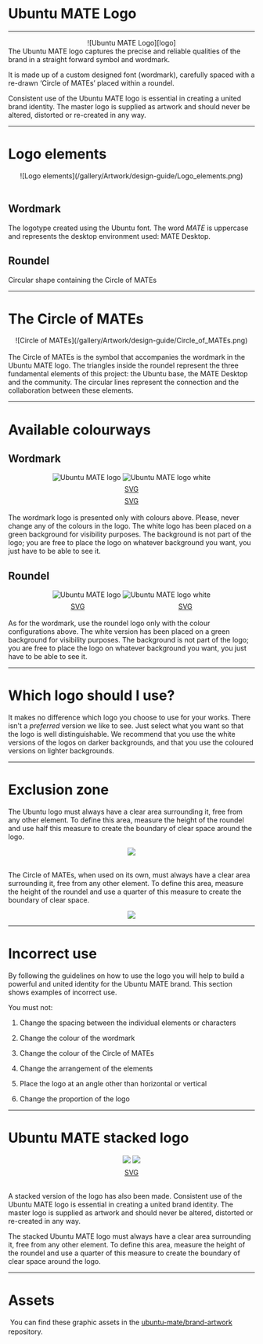 <!--
.. title: Logo Guidelines
.. slug: logo-guidelines
.. date: 2017-07-29 15:12:00 UTC
.. tags: Ubuntu,MATE,brand,logo,guidelines,guide
.. link:
.. description: Provides information on using the Ubuntu MATE logo and identity.
.. type: text
.. author: Roberto Perico
-->

<style>
	.svg-download a {
		display: inline-block;
		margin-top: 0.5em;
	}
</style>

# Ubuntu MATE Logo

---

[logo]:/gallery/Artwork/design-guide/Main_Logo.png
<div align="center">
	![Ubuntu MATE Logo][logo]
</div>
The Ubuntu MATE logo captures the precise and reliable qualities of the brand in a straight forward symbol and wordmark.

It is made up of a custom designed font (wordmark), carefully spaced with a re-drawn ‘Circle of MATEs’ placed within a roundel.

Consistent use of the Ubuntu MATE logo is essential in creating a united brand identity. The master logo is supplied as artwork and should never be altered, distorted or re-created in any way.

---

# Logo elements
<div align="center">
	![Logo elements](/gallery/Artwork/design-guide/Logo_elements.png)
</div>
<br>

## Wordmark
The logotype created using the Ubuntu font. The word _MATE_ is uppercase and represents the desktop environment used: MATE Desktop.

## Roundel
Circular shape containing the Circle of MATEs

---

# The Circle of MATEs
<div align="center">
	![Circle of MATEs](/gallery/Artwork/design-guide/Circle_of_MATEs.png)
</div>
<br>
The Circle of MATEs is the symbol that accompanies the wordmark in the Ubuntu MATE logo. The triangles inside the roundel represent the three fundamental elements of this project: the Ubuntu base, the MATE Desktop and the community. The circular lines represent the connection and the collaboration between these elements.

---

# Available colourways

## Wordmark

<div align="center">
	<img src="/gallery/Artwork/design-guide/Main_Logo.png" alt="Ubuntu MATE logo">
	<img src="/gallery/Artwork/design-guide/Main_Logo_white.png" alt="Ubuntu MATE logo white">
</div>
<div align="center" class="svg-download">
	<a href="https://github.com/ubuntu-mate/brand-artwork/blob/master/ubuntu-mate/Ubuntu-MATE-Tag-Green-and-Black.svg" target="_blank" rel="noopener" style="width:422px"><span class="fa fa-download"> SVG</span></a>
	<a href="https://github.com/ubuntu-mate/brand-artwork/blob/master/ubuntu-mate/Ubuntu-MATE-Tag-White.svg" target="_blank" rel="noopener" style="width:422px"><span class="fa fa-download"> SVG</span></a>
</div>
<br>
The wordmark logo is presented only with colours above. Please, never change any of the colours in the logo.
The white logo has been placed on a green background for visibility purposes. The background is not part of the logo; you are free to place the logo on whatever background you want, you just have to be able to see it.

## Roundel

<div align="center">
	<img src="/gallery/Artwork/design-guide/Circle_of_MATEs_green.png" alt="Ubuntu MATE logo">
	<img src="/gallery/Artwork/design-guide/Circle_of_MATEs_white.png" alt="Ubuntu MATE logo white">
</div>
<div align="center" class="svg-download">
	<a href="https://github.com/ubuntu-mate/brand-artwork/blob/master/ubuntu-mate/Ubuntu-MATE-Rondel-Green.svg" target="_blank" rel="noopener" style="width:216px"><span class="fa fa-download"> SVG</span></a>
	<a href="https://github.com/ubuntu-mate/brand-artwork/blob/master/ubuntu-mate/Ubuntu-MATE-Rondel-White.svg" target="_blank" rel="noopener" style="width:216px"><span class="fa fa-download"> SVG</span></a>
</div>
<br>
As for the wordmark, use the roundel logo only with the colour configurations above. The white version has been placed on a green background for visibility purposes.  The background is not part of the logo; you are free to place the logo on whatever background you want, you just have to be able to see it.

---

# Which logo should I use?

It makes no difference which logo you choose to use for your works. There isn't a _preferred_ version we like to see. Just select what you want so that the logo is well distinguishable. We recommend that you use the white versions of the logos on darker backgrounds, and that you use the coloured versions on lighter backgrounds.

---

# Exclusion zone

The Ubuntu logo must always have a clear area surrounding it, free from any other element. To define this area, measure the height of the roundel and use half this measure to create the boundary of clear space around the logo.
<br>

<div align="center">
	<img src="/gallery/Artwork/design-guide/Ubuntu-MATE-Tag-Green-and-Black-margins.png">
</div>
<br>

The Circle of MATEs, when used on its own, must always have a clear area surrounding it, free from any other element. To define this area, measure the height of the roundel and use a quarter of this measure to create the boundary of clear space.
<br>

<div align="center">
	<img src="/gallery/Artwork/design-guide/Ubuntu-MATE-Rondel-Green-margins.png">
</div>

---

# Incorrect use

By following the guidelines on how to use the logo you will help to build a powerful and united identity for the Ubuntu MATE brand. This section shows examples of incorrect use.

You must not:

1. Change the spacing between the individual elements or characters

2. Change the colour of the wordmark

3. Change the colour of the Circle of MATEs

4. Change the arrangement of the elements

5. Place the logo at an angle other than horizontal or vertical

6. Change the proportion of the logo

---

# Ubuntu MATE stacked logo

<div align="center">
	<img src="/gallery/Artwork/design-guide/Wheel_tag_coloured.png">
	<img src="/gallery/Artwork/design-guide/Ubuntu-MATE-Tag-Green-and-Black-Square-margins.png">
</div>
<div align="center" class="svg-download">
	<a href="https://github.com/ubuntu-mate/brand-artwork/blob/master/ubuntu-mate/Ubuntu-MATE-Tag-Green-and-Black-Square.svg"><span class="fa fa-download"> SVG</span></a>
</div>
<br>

A stacked version of the logo has also been made. Consistent use of the Ubuntu MATE logo is essential in creating a united brand identity. The master logo is supplied as artwork and should never be altered, distorted or re-created in any way.

The stacked Ubuntu MATE logo must always have a clear area surrounding it, free from any other element. To define this area, measure the height of the roundel and use a quarter of this measure to create the boundary of clear space around the logo.

---

# Assets

<span class="fa fa-github fa-3x" style="vertical-align:middle;padding-right:4px"></span> You can find these graphic assets in the <a href="https://github.com/ubuntu-mate/brand-artwork">ubuntu-mate/brand-artwork</a> repository.
